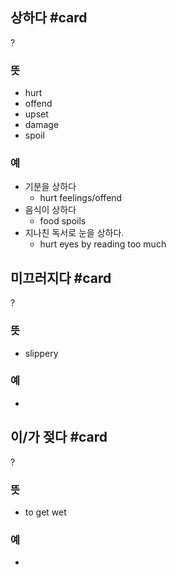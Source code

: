 ## 상하다 #card
?
### 뜻
- hurt
- offend
- upset
- damage
- spoil
### 예
- 기분을 상하다
	- hurt feelings/offend
- 음식이 상하다
	- food spoils
- 지나친 독서로 눈을 상하다.
	- hurt eyes by reading too much
<!--SR:!2025-02-09,13,230-->

## 미끄러지다 #card
?
### 뜻
- slippery
### 예
-
<!--SR:!2025-01-29,23,250-->

## 이/가 젖다 #card
?
### 뜻
- to get wet
### 예
-
<!--SR:!2025-02-01,5,230-->

